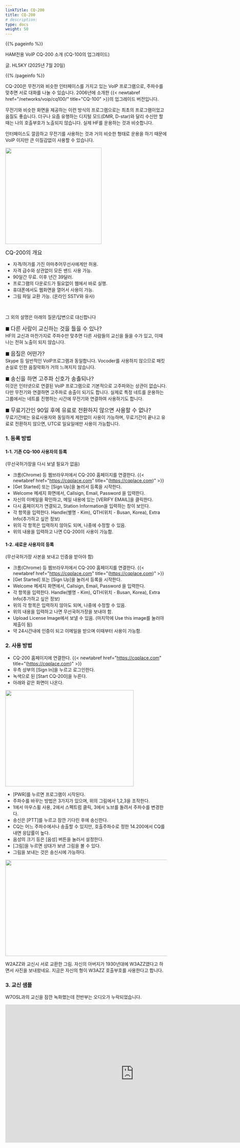 ```yaml
---
linkTitle: CQ-200
title: CQ-200
# description:
type: docs
weight: 50
---
```


{{% pageinfo %}}

HAM전용 VoIP CQ-200 소개 (CQ-100의 업그레이드)

글. HL5KY (2025년 7월 20일)

{{% /pageinfo %}}

CQ-200은 무전기와 비슷한 인터페이스를 가지고 있는 VoIP 프로그램으로, 주파수를 맞추면 서로 대화를 나눌 수 있습니다. 2006년에 소개한 {{< newtabref href="/networks/voip/cq100/" title="CQ-100" >}}의 업그레이드 버전입니다.

무전기와 비슷한 화면을 제공하는 이런 방식의 프로그램으로는 최초의 프로그램이었고 음질도 좋습니다. 더구나 요즘 유행하는 디지털 모드(DMR, D-star)와 달리 수신만 할 때는 나의 호출부호가 노출되지 않습니다. 실제 HF를 운용하는 것과 비슷합니다.

인터페이스도 깔끔하고 무전기를 사용하는 것과 거의 비슷한 형태로 운용을 하기 때문에 VoIP 이지만 큰 이질감없이 사용할 수 있습니다.<br>


<img src="/networks/img/cq200_screen.png" style="width:300px;height:300"><br>

<span style="font-size:120%">CQ-200의 개요</span>
- 자격/허가를 가진 아마추어무선사에게만 허용.
- 자격 급수와 상관없이 모든 밴드 사용 가능.
- 90일간 무료. 이후 년간 39달러.
- 프로그램의 다운로드가 필요없이 웹에서 바로 실행.
- 휴대폰에서도 웹화면을 열어서 사용이 가능.
- 그림 파일 교환 가능. (온라인 SSTV와 유사)<br>
<br>


그 외의 설명은 아래의 질문/답변으로 대신합니다

■ <span style="font-size:120%">다른 사람이 교신하는 것을 들을 수 있나?</span><br>
HF의 교신과 마찬가지로 주파수만 맞추면 다른 사람들의 교신을 들을 수가 있고, 이때 나는 전혀 노출이 되지 않습니다.

■ <span style="font-size:120%">음질은 어떤가?</span><br>
Skype 등 일반적인 VoIP프로그램과 동일합니다. Vocoder를 사용하지 않으므로 패킷손실로 인한 음질악화가 거의 느껴지지 않습니다.

■ <span style="font-size:120%">송신을 하면 고주파 신호가 송출되나?</span><br>
이것은 인터넷으로 연결된 VoIP 프로그램으로 기본적으로 고주파와는 상관이 없습니다. 다만 무전기와 연결하면 고주파로 송출이 되기도 합니다. 실제로 특정 네트를 운용하는 그룹에서는 네트를 진행하는 시간에 무전기와 연결하여 사용하기도 합니다.

■ <span style="font-size:120%">무료기간인 90일 후에 유료로 전환하지 않으면 사용할 수 없나?</span><br>
무료기간에는 유료사용자와 동일하게 제한없이 사용이 가능하며, 무료기간이 끝나고 유료로 전환하지 않으면, UTC로 일요일에만 사용이 가능합니다.



### 1. 등록 방법

#### 1-1. 기존 CQ-100 사용자의 등록
(무선국허가장을 다시 보낼 필요가 없음)
- 크롬(Chrome) 등 웹브라우저에서 CQ-200 홈페이지를 연결한다. {{< newtabref href="https://cqplace.com" title="(https://cqplace.com)" >}}
- [Get Started] 또는 [Sign Up]을 눌러서 등록을 시작한다.
- Welcome 메세지 화면에서, Callsign, Email, Password 을 입력한다.
- 자신의 이메일을 확인하고, 메일 내용에 있는 [VERIFY EMAIL]을 클릭한다.
- 다시 홈페이지가 연결되고, Station Information을 입력하는 창이 보인다.
- 각 항목을 입력한다. Handle(별명 - Kim), QTH(위치 - Busan, Korea), Extra Info(추가하고 싶은 정보)
- 위의 각 항목은 입력하지 않아도 되며, 나중에 수정할 수 있음.
- 위의 내용을 입력하고 나면 CQ-200의 사용이 가능함.

#### 1-2. 새로운 사용자의 등록
(무선국허가장 사본을 보내고 인증을 받아야 함)
- 크롬(Chrome) 등 웹브라우저에서 CQ-200 홈페이지를 연결한다. {{< newtabref href="https://cqplace.com" title="(https://cqplace.com)" >}}
- [Get Started] 또는 [Sign Up]을 눌러서 등록을 시작한다.
- Welcome 메세지 화면에서, Callsign, Email, Password 을 입력한다.
- 각 항목을 입력한다. Handle(별명 - Kim), QTH(위치 - Busan, Korea), Extra Info(추가하고 싶은 정보)
- 위의 각 항목은 입력하지 않아도 되며, 나중에 수정할 수 있음.
- 위의 내용을 입력하고 나면 무선국허가장을 보내야 함.
- Upload License Image에서 보낼 수 있음. (마지막에 Use this image를 눌러야 제출이 됨)
- 약 24시간내에 인증이 되고 이메일을 받으며 이때부터 사용이 가능함.

### 2. 사용 방법
- CQ-200 홈페이지에 연결한다. {{< newtabref href="https://cqplace.com" title="(https://cqplace.com)" >}}
- 우측 상부의 [Sign In]을 누르고 로그인한다.
- 녹색으로 된 [Start CQ-200]을 누른다.
- 아래와 같은 화면이 나온다.

<img src="/networks/img/cq200_manual.png" style="width:400px;height:300"><br>

- [PWR]를 누르면 프로그램이 시작된다.
- 주파수를 바꾸는 방법은 3가지가 있으며, 위의 그림에서 1,2,3을 조작한다.
- 1에서 마우스휠 사용, 2에서 스펙트럼 클릭, 3에서 노브를 돌려서 주파수를 변경한다.
- 송신은 [PTT]를 누르고 잠깐 기다린 후에 송신한다.
- CQ는 어느 주파수에서나 송출할 수 있지만, 호출주파수로 정한 14.200에서 CQ를 내면 응답률이 높다. 
- 음성의 크기 등은 [음성] 버튼을 눌러서 설정한다.
- [그림]을 누르면 상대가 보낸 그림을 볼 수 있다.
- 그림을 보내는 것은 송신시에 가능하다.

<img src="/networks/img/cq200_qsotv.png" style="width:600px;height:300"><br>

W2AZZ와 교신시 서로 교환한 그림. 자신의 아버지가 1930년대에 W3AZZ였다고 하면서 사진을 보내왔네요. 지금은 자신의 형이 W3AZZ 호출부호를 사용한다고 합니다.

### 3. 교신 샘플
W7OSL과의 교신을 잠깐 녹화했는데 전반부는 오디오가 누락되었습니다.

<iframe title="CQ-200" width="800" height="430" src="https://play-tv.kakao.com/embed/player/cliplink/456680174?service=player_share" allowfullscreen frameborder="0" scrolling="no" allow="autoplay; fullscreen; encrypted-media"></iframe><br>

